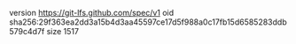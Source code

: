 version https://git-lfs.github.com/spec/v1
oid sha256:29f363ea2dd3a15b4d3aa45597ce17d5f988a0c17fb15d6585283ddb579c4d7f
size 1517
